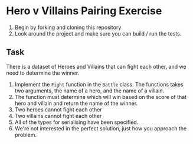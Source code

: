 # Hero v Villains Pairing Exercise

1. Begin by forking and cloning this repository
2. Look around the project and make sure you can build / run the tests.

## Task
There is a dataset of Heroes and Villains that can fight each other, and we need to determine the winner.

1. Implement the `Fight` function in the `Battle` class. The functions takes two arguments, the name of a hero, and the name of a villain.
2. The function must determine which will win based on the score of that hero and villain and return the name of the winner.
3. Two heroes cannot fight each other
4. Two villains cannot fight each other
5. All of the types for serialising have been specified.
6. We're not interested in the perfect solution, just how you approach the problem.
